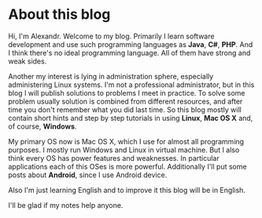 # About this blog


Hi, I'm Alexandr. Welcome to my blog. Primarily I learn software development and use such programming languages 
as **Java**, **C#**, **PHP**. And I think there's no ideal programming language. All of them have strong and weak sides.

Another my interest is lying in administration sphere, especially administering Linux systems. 
I'm not a professional administrator, but in this blog I will publish solutions to problems I meet in practice. 
To solve some problem usually solution is combined from different resources, and after time you don't remember 
what you did last time. So this blog mostly will contain short hints and step by step tutorials in using 
**Linux**, **Mac OS X** and, of course, **Windows**.

My primary OS now is Mac OS X, which I use for almost all programming purposes. I mostly run Windows and Linux 
in virtual machine. But I also think every OS has power features and weaknesses. In particular applications 
each of this OSes is more powerful. Additionally I'll put some posts about **Android**, since I use Android device.

Also I'm just learning English and to improve it this blog will be in English.

I'll be glad if my notes help anyone.

